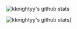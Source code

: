 ![kknightyy's github stats](https://github-readme-stats.vercel.app/api/top-langs/?username=kknightyy&layout=compact)


![kknightyy's github stats](https://github-readme-stats.vercel.app/api?username=kknightyy)]

